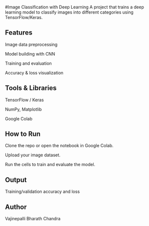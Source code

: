  #Image Classification with Deep Learning
A project that trains a deep learning model to classify images into different categories using TensorFlow/Keras.

## Features
Image data preprocessing

Model building with CNN

Training and evaluation

Accuracy & loss visualization

## Tools & Libraries
TensorFlow / Keras

NumPy, Matplotlib

Google Colab

## How to Run
Clone the repo or open the notebook in Google Colab.

Upload your image dataset.

Run the cells to train and evaluate the model.

## Output
Training/validation accuracy and loss

## Author
Vajinepalli Bharath Chandra
